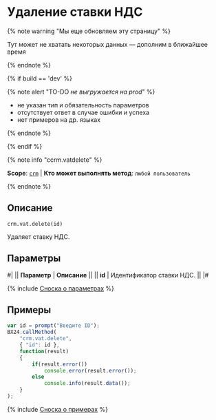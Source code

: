 # Удаление ставки НДС

{% note warning "Мы еще обновляем эту страницу" %}

Тут может не хватать некоторых данных — дополним в ближайшее время

{% endnote %}

{% if build == 'dev' %}

{% note alert "TO-DO _не выгружается на prod_" %}

- не указан тип и обязательность параметров
- отсутствует ответ в случае ошибки и успеха
- нет примеров на др. языках
  
{% endnote %}

{% endif %}

{% note info "ccrm.vatdelete" %}

**Scope**: [`crm`](../../../scopes/permissions.md) | **Кто может выполнять метод**: `любой пользователь`

{% endnote %}

## Описание

```http
crm.vat.delete(id)
```

Удаляет ставку НДС.

## Параметры

#|
|| **Параметр** | **Описание** ||
|| **id** | Идентификатор ставки НДС. ||
|#

{% include [Сноска о параметрах](../../../../_includes/required.md) %}

## Примеры

```javascript
var id = prompt("Введите ID");
BX24.callMethod(
    "crm.vat.delete",
    { "id": id },
    function(result)
    {
        if(result.error())
            console.error(result.error());
        else
            console.info(result.data());
    }
);
```

{% include [Сноска о примерах](../../../../_includes/examples.md) %}
